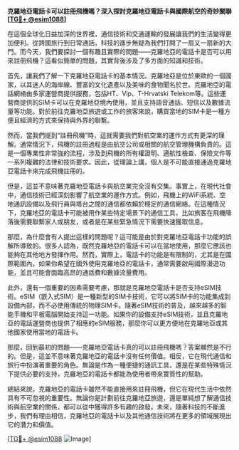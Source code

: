 **克羅地亞電話卡可以註冊飛機嗎？深入探討克羅地亞電話卡與國際航空的奇妙關聯[[TG💪+ @esim1088](https://t.me/s/esim1088)]**

在這個全球化日益加深的世界裡，通信技術和交通運輸的發展讓我們的生活變得更加便利。從跨國旅行到日常通話，科技的進步無疑為我們打開了一扇又一扇新的大門。而今天，我們要探討一個有趣且實際的問題——克羅地亞的電話卡是否可以用來註冊飛機？這看似簡單的問題，其實背後涉及了多方面的知識和技術。

首先，讓我們了解一下克羅地亞電話卡的基本情況。克羅地亞是位於東歐的一個國家，以其迷人的海岸線、豐富的文化遺產以及美味的食物聞名於世。克羅地亞的電話網絡由多家運營商提供服務，包括HT、Vip、T-Hrvatski Telekom等。這些運營商提供的SIM卡可以在克羅地亞境內使用，並且支持語音通話、短信以及數據流量等功能。對於前往克羅地亞旅遊或工作的旅客來說，購買當地的SIM卡是一種方便且經濟的方式來保持與外界的聯繫。

然而，當我們提到“註冊飛機”時，這就需要我們對航空業的運作方式有更深的理解。通常情況下，飛機的註冊過程是由航空公司或相關的航空管理機構負責的。這是一個專業性非常強的流程，涉及到飛機的所有權證明、適航性檢查、保險文件等一系列複雜的法律和技術要求。因此，從理論上講，個人是不可能直接通過克羅地亞電話卡來完成飛機註冊的。

但是，這並不意味著克羅地亞電話卡與航空業完全沒有交集。事實上，在現代社會中，通信技術已經深刻影響了航空業的運作方式。例如，飛機上的WiFi系統、空地通訊設備以及飛行員與塔台之間的通信都依賴於穩定的通信網絡。在這種情況下，克羅地亞的電話卡可能被用作某些特定場景下的通信工具，比如旅客在飛機降落後需要聯繫家人或朋友，或者是在某些緊急情況下需要快速獲取信息。

那麼，為什麼會有人提出這樣的問題呢？這可能是由於對克羅地亞電話卡功能的誤解所導致的。很多人認為，既然克羅地亞的電話卡可以在當地使用，那麼它應該也能夠在其他地方發揮作用。然而，實際上，電話卡的功能是有限制的，尤其是在國際範圍內。如果你希望在國外使用克羅地亞的電話卡，通常需要啟用國際漫遊功能，並且可能會面臨高昂的通話費和數據流量費用。

此外，還有一個重要的因素需要考慮，那就是克羅地亞電話卡是否支持eSIM技術。eSIM（嵌入式SIM）是一種新型的SIM卡技術，它可以將SIM卡的功能集成到設備內部，而不必使用傳統的物理SIM卡。隨著eSIM技術的普及，越來越多的智能手機和平板電腦開始支持這一功能。如果你的設備支持eSIM技術，並且克羅地亞的電話運營商也提供了相應的eSIM服務，那麼你可以更方便地在克羅地亞或其他國家使用當地的電話卡。

那麼，回到最初的問題——克羅地亞電話卡真的可以註冊飛機嗎？答案顯然是不行的。但是，這並不意味著克羅地亞的電話卡沒有任何價值。相反，它在現代通信和旅行中扮演著重要的角色。無論是作為一種便捷的通訊工具，還是在某些特殊情況下提供必要的支持，克羅地亞的電話卡都能為使用者帶來實質性的幫助。

總結來說，克羅地亞的電話卡雖然不能直接用來註冊飛機，但它在現代生活中依然具有不可忽視的重要性。無論你是計劃前往克羅地亞旅遊，還是單純想了解通信技術與航空業的關係，都可以從中獲得許多有趣的啟發。未來，隨著科技的不斷進步，我們有理由相信，克羅地亞的電話卡以及其他通信技術將在更多的領域展現出它的潛力和價值。

[[TG💪+ @esim1088](https://t.me/s/esim1088) ![Image](https://i.postimg.cc/4NQfJmqS/Snipaste-2025-05-13-00-14-12.png)]
